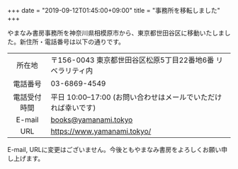+++
date = "2019-09-12T01:45:00+09:00"
title = "事務所を移転しました"
+++

やまなみ書房事務所を神奈川県相模原市から、東京都世田谷区に移動いたしました。新住所・電話番号は以下の通りです。

|    |    |
|:-----:|----|
| 所在地 | 〒156-0043 東京都世田谷区松原5丁目22番地6番 リベラリティ内 |
| 電話番号 | 03-6869-4549 |
| 電話受付時間 | 平日 10:00–17:00 (お問い合わせはメールでいただければ幸いです)|
| E-mail | books@yamanami.tokyo |
| URL | https://www.yamanami.tokyo/ |

E-mail, URLに変更はございません。今後ともやまなみ書房をよろしくお願い申し上げます。

